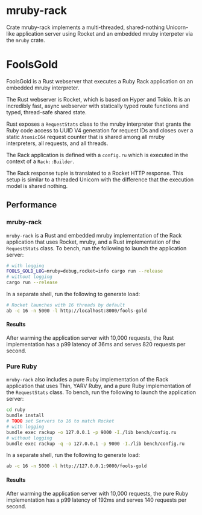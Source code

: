 # mruby-rack

Crate mruby-rack implements a multi-threaded, shared-nothing Unicorn-like
application server using Rocket and an embedded mruby interpeter via the `mruby`
crate.

# FoolsGold

FoolsGold is a Rust webserver that executes a Ruby Rack application on an
embedded mruby interpreter.

The Rust webserver is Rocket, which is based on Hyper and Tokio. It is an
incredibly fast, async webserver with statically typed route functions and
typed, thread-safe shared state.

Rust exposes a `RequestStats` class to the mruby interpreter that grants the
Ruby code access to UUID V4 generation for request IDs and closes over a static
`AtomicI64` request counter that is shared among all mruby interpreters, all
requests, and all threads.

The Rack application is defined with a `config.ru` which is executed in the
context of a `Rack::Builder`.

The Rack response tuple is translated to a Rocket HTTP response. This setup is
similar to a threaded Unicorn with the difference that the execution model is
shared nothing.

## Performance

### mruby-rack

`mruby-rack` is a Rust and embedded mruby implementation of the Rack application
that uses Rocket, mruby, and a Rust implementation of the `RequestStats` class.
To bench, run the following to launch the application server:

```sh
# with logging
FOOLS_GOLD_LOG=mruby=debug,rocket=info cargo run --release
# without logging
cargo run --release
```

In a separate shell, run the following to generate load:

```sh
# Rocket launches with 16 threads by default
ab -c 16 -n 5000 -l http://localhost:8000/fools-gold
```

#### Results

After warming the application server with 10,000 requests, the Rust
implementation has a p99 latency of 36ms and serves 820 requests per second.

### Pure Ruby

`mruby-rack` also includes a pure Ruby implementation of the Rack application
that uses Thin, YARV Ruby, and a pure Ruby implementation of the `RequestStats`
class. To bench, run the following to launch the application server:

```sh
cd ruby
bundle install
# TODO set Servers to 16 to match Rocket
# with logging
bundle exec rackup -o 127.0.0.1 -p 9000 -I./lib bench/config.ru
# without logging
bundle exec rackup -q -o 127.0.0.1 -p 9000 -I./lib bench/config.ru
```

In a separate shell, run the following to generate load:

```sh
ab -c 16 -n 5000 -l http://127.0.0.1:9000/fools-gold
```

#### Results

After warming the application server with 10,000 requests, the pure Ruby
implementation has a p99 latency of 192ms and serves 140 requests per second.
